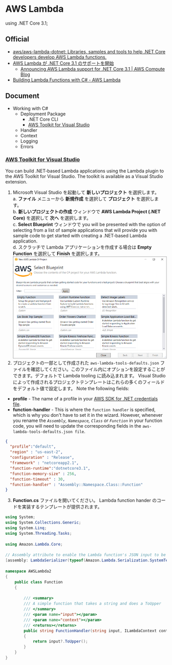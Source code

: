 # AWS Lambda

using .NET Core 3.1;

## Official
- [aws/aws-lambda-dotnet: Libraries, samples and tools to help .NET Core developers develop AWS Lambda functions.](https://github.com/aws/aws-lambda-dotnet)
- [AWS Lambda が .NET Core 3.1 のサポートを開始](https://aws.amazon.com/jp/about-aws/whats-new/2020/03/aws-lambda-now-supports-net-core-3-1/)
  - [Announcing AWS Lambda support for .NET Core 3.1 | AWS Compute Blog](https://aws.amazon.com/jp/blogs/compute/announcing-aws-lambda-supports-for-net-core-3-1/)
- [Building Lambda Functions with C# - AWS Lambda](https://docs.aws.amazon.com/lambda/latest/dg/lambda-csharp.html)

## Document
- Working with C#
  - Deployment Package
    - .NET Core CLI
    - [AWS Toolkit for Visual Studio](#aws-toolkit-for-visual-studio)
  - Handler
  - Context
  - Logging
  - Errors

### [AWS Toolkit for Visual Studio](https://docs.aws.amazon.com/lambda/latest/dg/csharp-package-toolkit.html)
You can build .NET-based Lambda applications using the Lambda plugin to the AWS Toolkit for Visual Studio. The toolkit is available as a Visual Studio extension.

1. Microsoft Visual Studio を起動して **新しいプロジェクト** を選択します。  
  a. **ファイル** メニューから **新規作成** を選択して **プロジェクト** を選択します。  
  b. **新しいプロジェクトの作成** ウィンドウで **AWS Lambda Project (.NET Core)** を選択して **次へ** を選択します。  
  c. **Select Blueprint** ウィンドウで you will be presented with the option of selecting from a list of sample applications that will provide you with sample code to get started with creating a .NET-based Lambda application.  
  d. スクラッチで Lambda アプリケーションを作成する場合は **Empty Function** を選択して **Finish** を選択します。  
  ![](img/select-blueprint.png "Select Bluprint")
2. プロジェクトの一部として作成された `aws-lambda-tools-defaults.json` ファイルを確認してください。このファイル内にオプションを設定することができます。デフォルトで Lambda tooling に読み込まれます。 Visual Studio によって作成されるプロジェクトテンプレートはこれらの多くのフィールドをデフォルト値で設定します。 Note the following fields:
  * **profile** - The name of a profile in your [AWS SDK for .NET credentials file](https://docs.aws.amazon.com/sdk-for-net/latest/developer-guide/net-dg-config-creds.html).
  * **function-handler** - This is where the `function handler` is specified, which is why you don't have to set it in the wizard. However, whenever you rename the *`Assembly`, `Namespace`, `Class` or `Function`* in your function code, you will need to update the corresponding fields in the `aws-lambda-tools-defaults.json file`.
  ```json
  {
    "profile":"default",
    "region" : "us-east-2",
    "configuration" : "Release",
    "framework" : "netcoreapp2.1",
    "function-runtime":"dotnetcore3.1",
    "function-memory-size" : 256,
    "function-timeout" : 30,
    "function-handler" : "Assembly::Namespace.Class::Function" 
  }
  ```
3. **Function.cs** ファイルを開いてください。 Lambda function hander のコードを実装するテンプレートが提供されます。  
```cs
using System;
using System.Collections.Generic;
using System.Linq;
using System.Threading.Tasks;

using Amazon.Lambda.Core;

// Assembly attribute to enable the Lambda function's JSON input to be converted into a .NET class.
[assembly: LambdaSerializer(typeof(Amazon.Lambda.Serialization.SystemTextJson.LambdaJsonSerializer))]

namespace AWSLambda2
{
    public class Function
    {
        
        /// <summary>
        /// A simple function that takes a string and does a ToUpper
        /// </summary>
        /// <param name="input"></param>
        /// <param name="context"></param>
        /// <returns></returns>
        public string FunctionHandler(string input, ILambdaContext context)
        {
            return input?.ToUpper();
        }
    }
}
```
